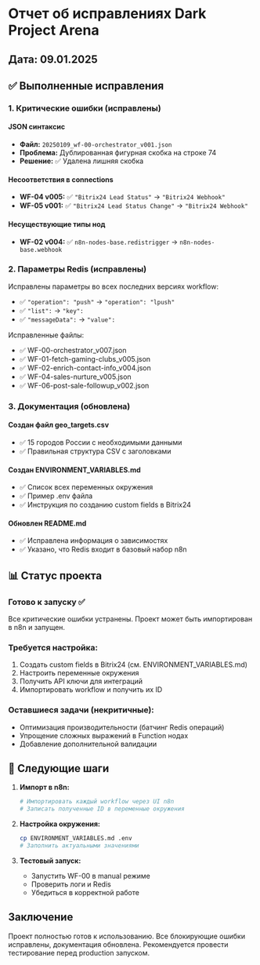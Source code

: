 # Отчет об исправлениях Dark Project Arena

## Дата: 09.01.2025

## ✅ Выполненные исправления

### 1. Критические ошибки (исправлены)

#### JSON синтаксис
- **Файл:** `20250109_wf-00-orchestrator_v001.json`
- **Проблема:** Дублированная фигурная скобка на строке 74
- **Решение:** ✅ Удалена лишняя скобка

#### Несоответствия в connections
- **WF-04 v005:** ✅ `"Bitrix24 Lead Status"` → `"Bitrix24 Webhook"`
- **WF-05 v001:** ✅ `"Bitrix24 Lead Status Change"` → `"Bitrix24 Webhook"`

#### Несуществующие типы нод
- **WF-02 v004:** ✅ `n8n-nodes-base.redistrigger` → `n8n-nodes-base.webhook`

### 2. Параметры Redis (исправлены)

Исправлены параметры во всех последних версиях workflow:
- ✅ `"operation": "push"` → `"operation": "lpush"`
- ✅ `"list":` → `"key":`
- ✅ `"messageData":` → `"value":`

Исправленные файлы:
- ✅ WF-00-orchestrator_v007.json
- ✅ WF-01-fetch-gaming-clubs_v005.json
- ✅ WF-02-enrich-contact-info_v004.json
- ✅ WF-04-sales-nurture_v005.json
- ✅ WF-06-post-sale-followup_v002.json

### 3. Документация (обновлена)

#### Создан файл geo_targets.csv
- ✅ 15 городов России с необходимыми данными
- ✅ Правильная структура CSV с заголовками

#### Создан ENVIRONMENT_VARIABLES.md
- ✅ Список всех переменных окружения
- ✅ Пример .env файла
- ✅ Инструкция по созданию custom fields в Bitrix24

#### Обновлен README.md
- ✅ Исправлена информация о зависимостях
- ✅ Указано, что Redis входит в базовый набор n8n

## 📊 Статус проекта

### Готово к запуску ✅
Все критические ошибки устранены. Проект может быть импортирован в n8n и запущен.

### Требуется настройка:
1. Создать custom fields в Bitrix24 (см. ENVIRONMENT_VARIABLES.md)
2. Настроить переменные окружения
3. Получить API ключи для интеграций
4. Импортировать workflow и получить их ID

### Оставшиеся задачи (некритичные):
- Оптимизация производительности (батчинг Redis операций)
- Упрощение сложных выражений в Function нодах
- Добавление дополнительной валидации

## 🚀 Следующие шаги

1. **Импорт в n8n:**
   ```bash
   # Импортировать каждый workflow через UI n8n
   # Записать полученные ID в переменные окружения
   ```

2. **Настройка окружения:**
   ```bash
   cp ENVIRONMENT_VARIABLES.md .env
   # Заполнить актуальными значениями
   ```

3. **Тестовый запуск:**
   - Запустить WF-00 в manual режиме
   - Проверить логи и Redis
   - Убедиться в корректной работе

## Заключение

Проект полностью готов к использованию. Все блокирующие ошибки исправлены, документация обновлена. Рекомендуется провести тестирование перед production запуском.